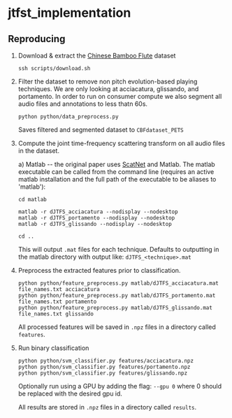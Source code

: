 # jtfst_implementation

## Reproducing
1. Download & extract the [Chinese Bamboo Flute](https://zenodo.org/record/5744336#.Y5FBb-zP1pQ) dataset

    ```
    ssh scripts/download.sh
    ```

2. Filter the dataset to remove non pitch evolution-based playing techniques. We are only looking at acciacatura, glissando, and portamento. In order to run on consumer compute we also segment all audio files and annotations to less thatn 60s.

    ```
    python python/data_preprocess.py
    ```

    Saves filtered and segmented dataset to `CBFdataset_PETS`

3. Compute the joint time-frequency scattering transform on all audio files in the dataset.

    a) Matlab -- the original paper uses [ScatNet](https://www.di.ens.fr/data/software/scatnet/) and Matlab. The matlab executable can be called from the command line (requires an active matlab installation and the full path of the executable to be aliases to 'matlab'):

    ```
    cd matlab

    matlab -r dJTFS_acciacatura --nodisplay --nodesktop
    matlab -r dJTFS_portamento --nodisplay --nodesktop
    matlab -r dJTFS_glissando --nodisplay --nodesktop

    cd ..
    ```

    This will output `.mat` files for each technique. Defaults to outputting in the matlab directory with output like: `dJTFS_<technique>.mat`

4. Preprocess the extracted features prior to classification.

    ```
    python python/feature_preprocess.py matlab/dJTFS_acciacatura.mat file_names.txt acciacatura
    python python/feature_preprocess.py matlab/dJTFS_portamento.mat file_names.txt portamento
    python python/feature_preprocess.py matlab/dJTFS_glissando.mat file_names.txt glissando
    ```

    All processed features will be saved in `.npz` files in a directory called `features`.

5. Run binary classification 

    ```
    python python/svm_classifier.py features/acciacatura.npz
    python python/svm_classifier.py features/portamento.npz
    python python/svm_classifier.py features/glissando.npz
    ```

    Optionally run using a GPU by adding the flag: `--gpu 0` where 0 should be replaced with the desired gpu id.

    All results are stored in `.npz` files in a directory called `results`.
